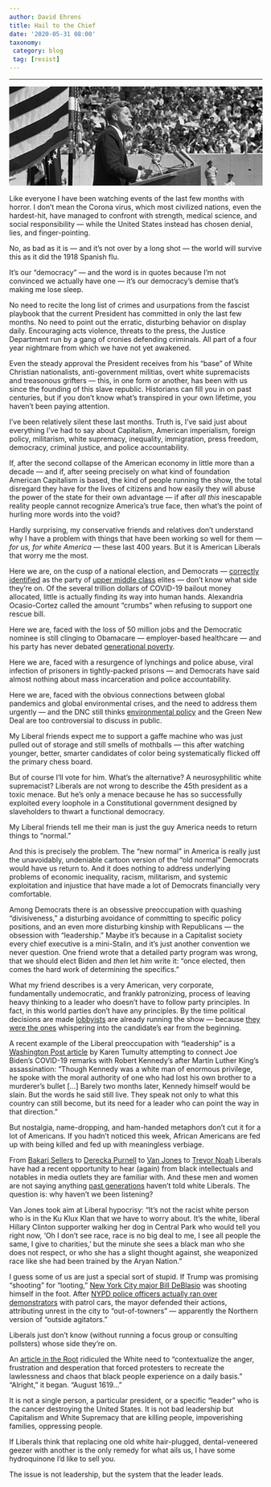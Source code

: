 ```yaml
---
author: David Ehrens
title: Hail to the Chief
date: '2020-05-31 08:00'
taxonomy:
 category: blog
 tag: [resist]
---
```

---

![](leader.jpg)

Like everyone I have been watching events of the last few months with horror. I don’t mean the Corona virus, which most civilized nations, even the hardest-hit, have managed to confront with strength, medical science, and social responsibility — while the United States instead has chosen denial, lies, and finger-pointing.

No, as bad as it is — and it’s not over by a long shot — the world will survive this as it did the 1918 Spanish flu.

It’s our “democracy” — and the word is in quotes because I’m not convinced we actually have one — it’s our democracy’s demise that’s making me lose sleep.

No need to recite the long list of crimes and usurpations from the fascist playbook that the current President has committed in only the last few months. No need to point out the erratic, disturbing behavior on display daily. Encouraging acts violence, threats to the press, the Justice Department run by a gang of cronies defending criminals. All part of a four year nightmare from which we have not yet awakened.

Even the steady approval the President receives from his “base” of White Christian nationalists, anti-government militias, overt white supremacists and treasonous grifters — this, in one form or another, has been with us since the founding of this slave republic. Historians can fill you in on past centuries, but if you don’t know what’s transpired in your own lifetime, you haven’t been paying attention.

I’ve been relatively silent these last months. Truth is, I’ve said just about everything I’ve had to say about Capitalism, American imperialism, foreign policy, militarism, white supremacy, inequality, immigration, press freedom, democracy, criminal justice, and police accountability.

If, after the second collapse of the American economy in little more than a decade — and if, after seeing precisely on what kind of foundation American Capitalism is based, the kind of people running the show, the total disregard they have for the lives of citizens and how easily they will abuse the power of the state for their own advantage — if after *all this* inescapable reality people cannot recognize America’s true face, then what’s the point of hurling more words into the void?

Hardly surprising, my conservative friends and relatives don’t understand why I have a problem with things that have been working so well for them — *for us, for white America* — these last 400 years. But it is American Liberals that worry me the most.

Here we are, on the cusp of a national election, and Democrats — [correctly identified](http://www.listenliberal.com/) as the party of [upper middle class](https://www.bloomberg.com/opinion/articles/2020-05-24/democrats-have-become-the-party-of-upper-middle-class) elites — don’t know what side they’re on. Of the several trillion dollars of COVID-19 bailout money allocated, little is actually finding its way into human hands. Alexandria Ocasio-Cortez called the amount “crumbs” when refusing to support one rescue bill.

Here we are, faced with the loss of 50 million jobs and the Democratic nominee is still clinging to Obamacare — employer-based healthcare — and his party has never debated [generational poverty](https://www.thenation.com/article/archive/democrat-debate-poverty-california/).

Here we are, faced with a resurgence of lynchings and police abuse, viral infection of prisoners in tightly-packed prisons — and Democrats have said almost nothing about mass incarceration and police accountability.

Here we are, faced with the obvious connections between global pandemics and global environmental crises, and the need to address them urgently — and the DNC still thinks [environmental policy](https://prospect.org/politics/corporate-lobbyists-on-the-dnc-committee-blocked-climate-debate/) and the Green New Deal are too controversial to discuss in public.

My Liberal friends expect me to support a gaffe machine who was just pulled out of storage and still smells of mothballs — this after watching younger, better, smarter candidates of color being systematically flicked off the primary chess board. 

But of course I’ll vote for him. What’s the alternative? A neurosyphilitic white supremacist? Liberals are not wrong to describe the 45th president as a toxic menace. But he’s only a menace because he has so successfully exploited every loophole in a Constitutional government designed by slaveholders to thwart a functional democracy. 

My Liberal friends tell me their man is just the guy America needs to return things to “normal.”

And this is precisely the problem. The “new normal” in America is really just the unavoidably, undeniable cartoon version of the “old normal” Democrats would have us return to. And it does nothing to address underlying problems of economic inequality, racism, militarism, and systemic exploitation and injustice that have made a lot of Democrats financially very comfortable.

Among Democrats there is an obsessive preoccupation with quashing “divisiveness,” a disturbing avoidance of committing to specific policy positions, and an even more disturbing kinship with Republicans — the obsession with “leadership.” Maybe it’s because in a Capitalist society every chief executive is a mini-Stalin, and it’s just another convention we never question. One friend wrote that a detailed party program was wrong, that we should elect Biden and *then* let *him* write it: “once elected, then comes the hard work of determining the specifics.” 

What my friend describes is a very American, very corporate, fundamentally undemocratic, and frankly patronizing, process of leaving heavy thinking to a leader who doesn’t have to follow party principles. In fact, in this world parties don’t have any principles. By the time political decisions are made [lobbyists](https://prospect.org/politics/corporate-lobbyists-on-the-dnc-committee-blocked-climate-debate/) are already running the show — because [they were the ones](https://prospect.org/blogs/tap/say-it-aint-so-joe-biden-rahm-emanuel/) whispering into the candidate’s ear from the beginning.

A recent example of the Liberal preoccupation with “leadership” is a [Washington Post article](https://www.washingtonpost.com/opinions/trump-said-not-a-word-to-soothe-a-smoldering-country-its-time-for-biden-to-step-up/2020/05/29/95cd30f2-a1e1-11ea-81bb-c2f70f01034b_story.html?c=c67fffc2-2d36-49f5-9bcc-5e536e9fb5d0) by Karen Tumulty attempting to connect Joe Biden’s COVID-19 remarks with Robert Kennedy’s after Martin Luther King’s assassination: “Though Kennedy was a white man of enormous privilege, he spoke with the moral authority of one who had lost his own brother to a murderer’s bullet […] Barely two months later, Kennedy himself would be slain. But the words he said still live. They speak not only to what this country can still become, but its need for a leader who can point the way in that direction.”

But nostalgia, name-dropping, and ham-handed metaphors don’t cut it for a lot of Americans. If you hadn’t noticed this week, African Americans are fed up with being killed and fed up with meaningless verbiage.

From [Bakari Sellers](https://www.cnn.com/videos/us/2020/05/28/bakari-sellers-george-floyd-death-newday-vpx.cnn) to [Derecka Purnell](https://www.theguardian.com/commentisfree/2020/may/22/black-americans-joe-biden-democratic-party-relationship) to [Van Jones](https://www.cnn.com/videos/us/2020/05/29/van-jones-george-floyd-white-liberal-hillary-clinton-supporter-sot-newday.cnn) to [Trevor Noah](https://www.thedailybeast.com/daily-show-host-trevor-noah-police-in-america-are-looting-black-bodies) Liberals have had a recent opportunity to hear (again) from black intellectuals and notables in media outlets they are familiar with. And these men and women are not saying anything [past generations](https://www.salon.com/2018/12/09/lorraine-hansberry-american-radical/) haven’t told white Liberals. The question is: why haven’t we been listening?

Van Jones took aim at Liberal hypocrisy: “It’s not the racist white person who is in the Ku Klux Klan that we have to worry about. It’s the white, liberal Hillary Clinton supporter walking her dog in Central Park who would tell you right now, ‘Oh I don’t see race, race is no big deal to me, I see all people the same, I give to charities,’ but the minute she sees a black man who she does not respect, or who she has a slight thought against, she weaponized race like she had been trained by the Aryan Nation.” 

I guess some of us are just a special sort of stupid. If Trump was promising “shooting” for “looting,” [New York City major Bill DeBlasio](https://www.nydailynews.com/new-york/ny-george-floyd-protests-bill-de-blasio-nypd-20200531-jbfxe3i6l5hshji43v4c3mkkza-story.html) was shooting himself in the foot. After [NYPD police officers actually ran over demonstrators](https://www.msn.com/en-us/news/us/they-didnt-start-the-situation-nyc-mayor-defends-police-after-nypd-trucks-drive-into-protesters/ar-BB14Qg0S) with patrol cars, the mayor defended their actions, attributing unrest in the city to “out-of-towners” — apparently the Northern version of “outside agitators.” 

Liberals just don’t know (without running a focus group or consulting pollsters) whose side they’re on.

An [article in the Root](https://www.theroot.com/a-timeline-of-events-that-led-to-the-2020-fed-up-rising-1843780800) ridiculed the White need to “contextualize the anger, frustration and desperation that forced protesters to recreate the lawlessness and chaos that black people experience on a daily basis.” “Alright,” it began. “August 1619…”

It is not a single person, a particular president, or a specific “leader” who is the cancer destroying the United States. It is not bad leadership but Capitalism and White Supremacy that are killing people, impoverishing families, oppressing people. 

If Liberals think that replacing one old white hair-plugged, dental-veneered geezer with another is the only remedy for what ails us, I have some hydroquinone I’d like to sell you.

The issue is not leadership, but the system that the leader leads.

